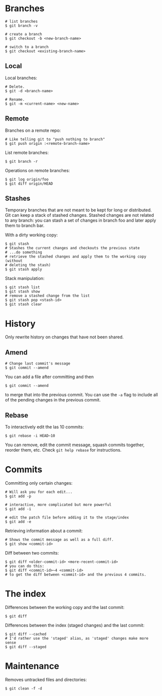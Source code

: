 # Branches

    # list branches
    $ git branch -v

    # create a branch
    $ git checkout -b <new-branch-name>

    # switch to a branch
    $ git checkout <existing-branch-name>

## Local

Local branches:

    # Delete.
    $ git -d <branch-name>

    # Rename.
    $ git -m <current-name> <new-name>

## Remote

Branches on a remote repo:

    # Like telling git to "push nothing to branch"
    $ git push origin :<remote-branch-name>

List remote branches:

    $ git branch -r

Operations on remote branches:

    $ git log origin/foo
    $ git diff origin/HEAD

## Stashes

Temporary branches that are not meant to be kept for long or distributed. Git
can keep a stack of stashed changes. Stashed changes are not related to any
branch: you can stash a set of changes in branch foo and later apply them to
branch bar.

With a dirty working copy: 

    $ git stash
    # Stashes the current changes and checkouts the previous state
    # ...do something
    # retrieve the stashed changes and apply them to the working copy (without
    # deleting the stash)
    $ git stash apply

Stack manipulation:

    $ git stash list
    $ git stash show
    # remove a stashed change from the list
    $ git stash pop <stash-id>
    $ git stash clear

# History

Only rewrite history on changes that have not been shared.

## Amend

    # Change last commit's message
    $ git commit --amend

You can add a file after committing and then

    $ git commit --amend

to merge that into the previous commit. You can use the `-a` flag to include
all of the pending changes in the previous commit.

## Rebase

To interactively edit the las 10 commits:

    $ git rebase -i HEAD~10

You can remove, edit the commit message, squash commits together, reorder
them, etc. Check `git help rebase` for instructions.

# Commits

Committing only certain changes:

    # Will ask you for each edit...
    $ git add -p

    # interactive, more complicated but more powerful
    $ git add -i

    # edit the patch file before adding it to the stage/index
    $ git add -e

Retrieving information about a commit:

    # Shows the commit message as well as a full diff.
    $ git show <commit-id>

Diff between two commits:

    $ git diff <older-commit-id> <more-recent-commit-id>
    # you can do this:
    $ git diff <commit-id>~4 <commit-id>
    # to get the diff between <commit-id> and the previous 4 commits.

# The index

Differences between the working copy and the last commit:

    $ git diff

Differences between the index (staged changes) and the last commit:

    $ git diff --cached
    # I'd rather use the 'staged' alias, as 'staged' changes make more sense
    $ git diff --staged

# Maintenance

Removes untracked files and directories:

    $ git clean -f -d
